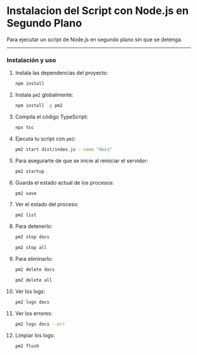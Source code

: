 # Instalacion del Script con Node.js en Segundo Plano

Para ejecutar un script de Node.js en segundo plano sin que se detenga.

---

### Instalación y uso

1. Instala las dependencias del proyecto:
   ```bash
   npm install
   ```
1. Instala `pm2` globalmente:
   ```bash
   npm install -g pm2
   ```
1. Compila el código TypeScript:
   ```bash
   npx tsc
   ```
1. Ejecuta tu script con `pm2`:
   ```bash
   pm2 start dist/index.js --name "docs"
   ```
1. Para asegurarte de que se inicie al reiniciar el servidor:
   ```bash
   pm2 startup
   ```
1. Guarda el estado actual de los procesos:
   ```bash
   pm2 save
   ```
1. Ver el estado del proceso:
   ```bash
   pm2 list
   ```
1. Para detenerlo:
   ```bash
   pm2 stop docs
   ```
   ```bash
   pm2 stop all
   ```
1. Para eliminarlo:
   ```bash
   pm2 delete docs
   ```
   ```bash
   pm2 delete all
   ```
1. Ver los logs:
   ```bash
   pm2 logs docs
   ```
1. Ver los errores:
   ```bash
   pm2 logs docs --err
   ```
1. Limpiar los logs:
   ```bash
   pm2 flush
   ```
